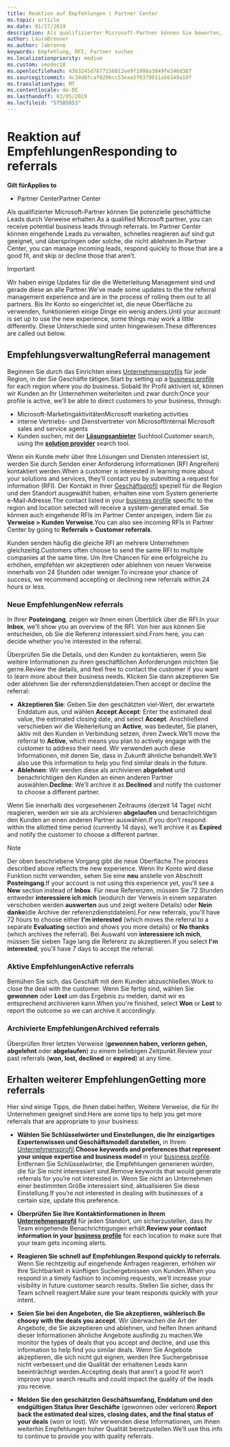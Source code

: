 ```yaml
---
title: Reaktion auf Empfehlungen | Partner Center
ms.topic: article
ms.date: 01/17/2019
description: Als qualifizierter Microsoft-Partner können Sie bewerten, aushandeln und Antworten auf Empfehlungen über Partner Center.
author: LauraBrenner
ms.author: labrenne
keywords: Empfehlung, RFI, Partner suchen
ms.localizationpriority: medium
ms.custom: seodec18
ms.openlocfilehash: 43b3245d7877156012ee9f1998a3049fe246d387
ms.sourcegitcommit: 4c34d6fcaf020bcc53eaa5f0379011a56149a14f
ms.translationtype: MT
ms.contentlocale: de-DE
ms.lasthandoff: 03/05/2019
ms.locfileid: "57585853"
---
```

# <a name="responding-to-referrals"></a><span data-ttu-id="87163-104">Reaktion auf Empfehlungen</span><span class="sxs-lookup"><span data-stu-id="87163-104">Responding to referrals</span></span>

<span data-ttu-id="87163-105">**Gilt für**</span><span class="sxs-lookup"><span data-stu-id="87163-105">**Applies to**</span></span>

-  <span data-ttu-id="87163-106">Partner Center</span><span class="sxs-lookup"><span data-stu-id="87163-106">Partner Center</span></span>

<span data-ttu-id="87163-107">Als qualifizierter Microsoft-Partner können Sie potenzielle geschäftliche Leads durch Verweise erhalten.</span><span class="sxs-lookup"><span data-stu-id="87163-107">As a qualified Microsoft partner, you can receive potential business leads through referrals.</span></span> <span data-ttu-id="87163-108">Im Partner Center können eingehende Leads zu verwalten, schnelles reagieren auf sind gut geeignet, und überspringen oder solche, die nicht ablehnen.</span><span class="sxs-lookup"><span data-stu-id="87163-108">In Partner Center, you can manage incoming leads, respond quickly to those that are a good fit, and skip or decline those that aren’t.</span></span> 

> [!IMPORTANT]
> <span data-ttu-id="87163-109">Wir haben einige Updates für die die Weiterleitung Management sind und gerade diese an alle Partner.</span><span class="sxs-lookup"><span data-stu-id="87163-109">We’ve made some updates to the the referral management experience and are in the process of rolling them out to all partners.</span></span> <span data-ttu-id="87163-110">Bis Ihr Konto so eingerichtet ist, die neue Oberfläche zu verwenden, funktionieren einige Dinge ein wenig anders.</span><span class="sxs-lookup"><span data-stu-id="87163-110">Until your account is set up to use the new experience, some things may work a little differently.</span></span> <span data-ttu-id="87163-111">Diese Unterschiede sind unten hingewiesen.</span><span class="sxs-lookup"><span data-stu-id="87163-111">These differences are called out below.</span></span> 

## <a name="referral-management"></a><span data-ttu-id="87163-112">Empfehlungsverwaltung</span><span class="sxs-lookup"><span data-stu-id="87163-112">Referral management</span></span>

<span data-ttu-id="87163-113">Beginnen Sie durch das Einrichten eines [Unternehmensprofils](create-a-marketing-profile.md) für jede Region, in der Sie Geschäfte tätigen.</span><span class="sxs-lookup"><span data-stu-id="87163-113">Start by setting up a [business profile](create-a-marketing-profile.md) for each region where you do business.</span></span> <span data-ttu-id="87163-114">Sobald Ihr Profil aktiviert ist, können wir Kunden an Ihr Unternehmen weiterleiten und zwar durch:</span><span class="sxs-lookup"><span data-stu-id="87163-114">Once your profile is active, we’ll be able to direct customers to your business, through:</span></span>

*  <span data-ttu-id="87163-115">Microsoft-Marketingaktivitäten</span><span class="sxs-lookup"><span data-stu-id="87163-115">Microsoft marketing activities</span></span>
*  <span data-ttu-id="87163-116">interne Vertriebs- und Dienstvertreter von Microsoft</span><span class="sxs-lookup"><span data-stu-id="87163-116">Internal Microsoft sales and service agents</span></span>
*  <span data-ttu-id="87163-117">Kunden suchen, mit der **[Lösungsanbieter](https://www.microsoft.com/solution-providers/home)** Suchtool.</span><span class="sxs-lookup"><span data-stu-id="87163-117">Customer search, using the **[solution provider](https://www.microsoft.com/solution-providers/home)** search tool.</span></span>

<span data-ttu-id="87163-118">Wenn ein Kunde mehr über Ihre Lösungen und Diensten interessiert ist, werden Sie durch Senden einer Anforderung Informationen (RFI Angreifen) kontaktiert werden.</span><span class="sxs-lookup"><span data-stu-id="87163-118">When a customer is interested in learning more about your solutions and services, they’ll contact you by submitting a request for information (RFI).</span></span> <span data-ttu-id="87163-119">Der Kontakt in Ihrer [Geschäftsprofil](create-a-marketing-profile.md) speziell für die Region und den Standort ausgewählt haben, erhalten eine vom System generierte e-Mail-Adresse.</span><span class="sxs-lookup"><span data-stu-id="87163-119">The contact listed in your [business profile](create-a-marketing-profile.md) specific to the region and location selected will receive a system-generated email.</span></span> <span data-ttu-id="87163-120">Sie können auch eingehende RFIs im Partner Center anzeigen, indem Sie zu **Verweise > Kunden Verweise**.</span><span class="sxs-lookup"><span data-stu-id="87163-120">You can also see incoming RFIs in Partner Center by going to **Referrals > Customer referrals**.</span></span>

<span data-ttu-id="87163-121">Kunden senden häufig die gleiche RFI an mehrere Unternehmen gleichzeitig.</span><span class="sxs-lookup"><span data-stu-id="87163-121">Customers often choose to send the same RFI to multiple companies at the same time.</span></span> <span data-ttu-id="87163-122">Um Ihre Chancen für eine erfolgreiche zu erhöhen, empfehlen wir akzeptieren oder ablehnen von neuen Verweise innerhalb von 24 Stunden oder weniger.</span><span class="sxs-lookup"><span data-stu-id="87163-122">To increase your chance of success, we recommend accepting or declining new referrals within 24 hours or less.</span></span>

### <a name="new-referrals"></a><span data-ttu-id="87163-123">Neue Empfehlungen</span><span class="sxs-lookup"><span data-stu-id="87163-123">New referrals</span></span>

<span data-ttu-id="87163-124">In Ihrer **Posteingang**, zeigen wir Ihnen einen Überblick über die RFI.</span><span class="sxs-lookup"><span data-stu-id="87163-124">In your **Inbox**, we’ll show you an overview of the RFI.</span></span> <span data-ttu-id="87163-125">Von hier aus können Sie entscheiden, ob Sie die Referenz interessiert sind.</span><span class="sxs-lookup"><span data-stu-id="87163-125">From here, you can decide whether you’re interested in the referral.</span></span> 

<span data-ttu-id="87163-126">Überprüfen Sie die Details, und den Kunden zu kontaktieren, wenn Sie weitere Informationen zu ihren geschäftlichen Anforderungen möchten Sie gerne.</span><span class="sxs-lookup"><span data-stu-id="87163-126">Review the details, and feel free to contact the customer if you want to learn more about their business needs.</span></span> <span data-ttu-id="87163-127">Klicken Sie dann akzeptieren Sie oder ablehnen Sie der referenzdienstdateien:</span><span class="sxs-lookup"><span data-stu-id="87163-127">Then accept or decline the referral:</span></span> 

*  <span data-ttu-id="87163-128">**Akzeptieren Sie**: Geben Sie den geschätzten viel-Wert, der erwartete Enddatum aus, und wählen **Accept**.</span><span class="sxs-lookup"><span data-stu-id="87163-128">**Accept**: Enter the estimated deal value, the estimated closing date, and select **Accept**.</span></span> <span data-ttu-id="87163-129">Anschließend verschieben wir die Weiterleitung an **Active**, was bedeutet, Sie planen, aktiv mit den Kunden in Verbindung setzen, ihren Zweck.</span><span class="sxs-lookup"><span data-stu-id="87163-129">We’ll move the referral to **Active**, which means you plan to actively engage with the customer to address their need.</span></span> <span data-ttu-id="87163-130">Wir verwenden auch diese Informationen, mit denen Sie, dass in Zukunft ähnliche behandelt.</span><span class="sxs-lookup"><span data-stu-id="87163-130">We’ll also use this information to help you find similar deals in the future.</span></span>
*  <span data-ttu-id="87163-131">**Ablehnen**: Wir werden diese als archivieren **abgelehnt** und benachrichtigen den Kunden an einen anderen Partner auswählen.</span><span class="sxs-lookup"><span data-stu-id="87163-131">**Decline**: We’ll archive it as **Declined** and notify the customer to choose a different partner.</span></span>

<span data-ttu-id="87163-132">Wenn Sie innerhalb des vorgesehenen Zeitraums (derzeit 14 Tage) nicht reagieren, werden wir sie als archivieren **abgelaufen** und benachrichtigen den Kunden an einen anderen Partner auswählen.</span><span class="sxs-lookup"><span data-stu-id="87163-132">If you don’t respond within the allotted time period (currently 14 days), we’ll archive it as **Expired** and notify the customer to choose a different partner.</span></span>

> [!NOTE]
> <span data-ttu-id="87163-133">Der oben beschriebene Vorgang gibt die neue Oberfläche.</span><span class="sxs-lookup"><span data-stu-id="87163-133">The process described above reflects the new experience.</span></span> <span data-ttu-id="87163-134">Wenn Ihr Konto wird diese Funktion nicht verwenden, sehen Sie eine **neu** anstelle von Abschnitt **Posteingang**.</span><span class="sxs-lookup"><span data-stu-id="87163-134">If your account is not using this experience yet, you'll see a **New** section instead of **Inbox**.</span></span> <span data-ttu-id="87163-135">Für neue Referenzen, müssen Sie 72 Stunden entweder **interessiere ich mich** (wodurch der Verweis in einem separaten verschoben werden **auswerten** aus und zeigt weitere Details) oder **Nein danke**(die Archive der referenzdienstdateien).</span><span class="sxs-lookup"><span data-stu-id="87163-135">For new referrals, you'll have 72 hours to choose either **I'm interested** (which moves the referral to a separate **Evaluating** section and shows you more details) or **No thanks** (which archives the referral).</span></span> <span data-ttu-id="87163-136">Bei Auswahl von **interessiere ich mich**, müssen Sie sieben Tage lang die Referenz zu akzeptieren.</span><span class="sxs-lookup"><span data-stu-id="87163-136">If you select **I'm interested**, you'll have 7 days to accept the referral.</span></span>

### <a name="active-referrals"></a><span data-ttu-id="87163-137">Aktive Empfehlungen</span><span class="sxs-lookup"><span data-stu-id="87163-137">Active referrals</span></span>

<span data-ttu-id="87163-138">Bemühen Sie sich, das Geschäft mit dem Kunden abzuschließen.</span><span class="sxs-lookup"><span data-stu-id="87163-138">Work to close the deal with the customer.</span></span> <span data-ttu-id="87163-139">Wenn Sie fertig sind, wählen Sie **gewonnen** oder **Lost** um das Ergebnis zu melden, damit wir es entsprechend archivieren kann.</span><span class="sxs-lookup"><span data-stu-id="87163-139">When you're finished, select **Won** or **Lost** to report the outcome so we can archive it accordingly.</span></span>

### <a name="archived-referrals"></a><span data-ttu-id="87163-140">Archivierte Empfehlungen</span><span class="sxs-lookup"><span data-stu-id="87163-140">Archived referrals</span></span>

<span data-ttu-id="87163-141">Überprüfen Ihrer letzten Verweise (**gewonnen haben, verloren gehen, abgelehnt** oder **abgelaufen**) zu einem beliebigen Zeitpunkt.</span><span class="sxs-lookup"><span data-stu-id="87163-141">Review your past referrals (**won, lost, declined** or **expired**) at any time.</span></span> 

## <a name="getting-more-referrals"></a><span data-ttu-id="87163-142">Erhalten weiterer Empfehlungen</span><span class="sxs-lookup"><span data-stu-id="87163-142">Getting more referrals</span></span>

<span data-ttu-id="87163-143">Hier sind einige Tipps, die Ihnen dabei helfen, Weitere Verweise, die für Ihr Unternehmen geeignet sind:</span><span class="sxs-lookup"><span data-stu-id="87163-143">Here are some tips to help you get more referrals that are appropriate to your business:</span></span>

*  <span data-ttu-id="87163-144">**Wählen Sie Schlüsselwörter und Einstellungen, die Ihr einzigartiges Expertenwissen und Geschäftsmodell darstellen,** in Ihrem [Unternehmensprofil](create-a-marketing-profile.md).</span><span class="sxs-lookup"><span data-stu-id="87163-144">**Choose keywords and preferences that represent your unique expertise and business model** in your [business profile](create-a-marketing-profile.md).</span></span> <span data-ttu-id="87163-145">Entfernen Sie Schlüsselwörter, die Empfehlungen generieren würden, die für Sie nicht interessiert sind.</span><span class="sxs-lookup"><span data-stu-id="87163-145">Remove keywords that would generate referrals for you’re not interested in.</span></span> <span data-ttu-id="87163-146">Wenn Sie nicht an Unternehmen einer bestimmten Größe interessiert sind, aktualisieren Sie diese Einstellung.</span><span class="sxs-lookup"><span data-stu-id="87163-146">If you’re not interested in dealing with businesses of a certain size, update this preference.</span></span>

*  <span data-ttu-id="87163-147">**Überprüfen Sie Ihre Kontaktinformationen in Ihrem [Unternehmensprofil](create-a-marketing-profile.md)** für jeden Standort, um sicherzustellen, dass Ihr Team eingehende Benachrichtigungen erhält.</span><span class="sxs-lookup"><span data-stu-id="87163-147">**Review your contact information in your [business profile](create-a-marketing-profile.md)** for each location to make sure that your team gets incoming alerts.</span></span>

*  <span data-ttu-id="87163-148">**Reagieren Sie schnell auf Empfehlungen**.</span><span class="sxs-lookup"><span data-stu-id="87163-148">**Respond quickly to referrals**.</span></span> <span data-ttu-id="87163-149">Wenn Sie rechtzeitig auf eingehende Anfragen reagieren, erhöhen wir Ihre Sichtbarkeit in künftigen Suchergebnissen von Kunden.</span><span class="sxs-lookup"><span data-stu-id="87163-149">When you respond in a timely fashion to incoming requests, we’ll increase your visibility in future customer search results.</span></span> <span data-ttu-id="87163-150">Stellen Sie sicher, dass Ihr Team schnell reagiert.</span><span class="sxs-lookup"><span data-stu-id="87163-150">Make sure your team responds quickly with your intent.</span></span>

*  <span data-ttu-id="87163-151">**Seien Sie bei den Angeboten, die Sie akzeptieren, wählerisch**.</span><span class="sxs-lookup"><span data-stu-id="87163-151">**Be choosy with the deals you accept**.</span></span> <span data-ttu-id="87163-152">Wir überwachen die Art der Angebote, die Sie akzeptieren und ablehnen, und helfen Ihnen anhand dieser Informationen ähnliche Angebote ausfindig zu machen.</span><span class="sxs-lookup"><span data-stu-id="87163-152">We monitor the types of deals that you accept and decline, and use this information to help find you similar deals.</span></span> <span data-ttu-id="87163-153">Wenn Sie Angebote akzeptieren, die sich nicht gut eignen, werden Ihre Suchergebnisse nicht verbessert und die Qualität der erhaltenen Leads kann beeinträchtigt werden.</span><span class="sxs-lookup"><span data-stu-id="87163-153">Accepting deals that aren’t a good fit won’t improve your search results and could impact the quality of the leads you receive.</span></span>

*  <span data-ttu-id="87163-154">**Melden Sie den geschätzten Geschäftsumfang, Enddatum und den endgültigen Status Ihrer Geschäfte**  (gewonnen oder verloren).</span><span class="sxs-lookup"><span data-stu-id="87163-154">**Report back the estimated deal sizes, closing dates, and the final status of your deals** (won or lost).</span></span> <span data-ttu-id="87163-155">Wir verwenden diese Informationen, um Ihnen weiterhin Empfehlungen hoher Qualität bereitzustellen.</span><span class="sxs-lookup"><span data-stu-id="87163-155">We’ll use this info to continue to provide you with quality referrals.</span></span>
